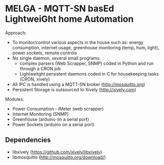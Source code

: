 MELGA - MQTT-SN basEd LightweiGht home Automation
=================================================

Approach:
 * To monitor/control various aspects in the house such as: energy consumption, internet usage, greenhouse monitoring (temp, hum, light), power sockets, remote controls
 * No single daemon, several small programs:
   - complex parsers (Web Scrapper, SNMP) coded in Python and run through a CRON job
   - Lightweitght persistent daemons coded in C for housekeeping tasks (CRON, xively)
 * All IPC is handled using a MQTT-SN broker (http://mosquitto.org)
 * Persistent Storage is outsourced to Xively (http://xively.com)

Modules:
 * Power Consumption - iMeter (web scrapper)
 * Internet Monitoring (SNMP)
 * Greenhouse (arduino on a serial port)
 * Power Sockets (arduino on a serial port)

Dependencies
------------

 * libxively (https://github.com/xively/libxively)
 * libmosquitto (http://mosquitto.org/download/)
